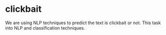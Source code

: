 # clickbait
We are using NLP techniques to predict the text is clickbait or not. This task into NLP and classification techniques.
